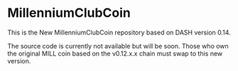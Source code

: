 # MillenniumClubCoin
This is the New MillenniumClubCoin repository based on DASH version 0.14.

The source code is currently not available but will be soon. Those who own the original MILL coin based on the v0.12.x.x chain must swap to this new version.


